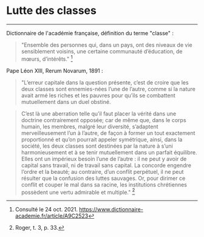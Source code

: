 # Lutte des classes

***

Dictionnaire de l'académie française, définition du terme "classe" :

> "Ensemble des personnes qui, dans un pays, ont des niveaux de vie sensiblement voisins, une certaine communauté d’éducation, de mœurs, d’intérêts." [^1]

[^1]: Consulté le 24 oct. 2021. https://www.dictionnaire-academie.fr/article/A9C2523

Pape Léon XIII, Rerum Novarum, 1891 :

> "L’erreur capitale dans la question présente, c’est de croire que les deux classes sont ennemies-nées l’une de l’autre, comme si la nature avait armé les riches et les pauvres pour qu’ils se combattent mutuellement dans un duel obstiné. 

> C’est là une aberration telle qu’il faut placer la vérité dans une doctrine contrairement opposée; car de même que, dans le corps humain, les membres, malgré leur diversité, s’adaptent merveilleusement l’un à l’autre, de façon à former un tout exactement proportionné et qu’on pourrait appeler symétrique, ainsi, dans la société, les deux classes sont destinées par la nature à s’uni harmonieusement et à se tenir mutuellement dans un parfait équilibre. Elles ont un impérieux besoin l’une de l’autre : il ne peut y avoir de capital sans travail, ni de travail sans capital. La concorde engendre l’ordre et la beauté; au contraire, d’un conflit perpétuel, il ne peut résulter que la confusion des luttes sauvages. Or, pour dirimer ce conflit et couper le mal dans sa racine, les institutions chrétiennes possèdent une vertu admirable et multiple." [^2]

[^2]: Roger, t. 3, p. 33.

